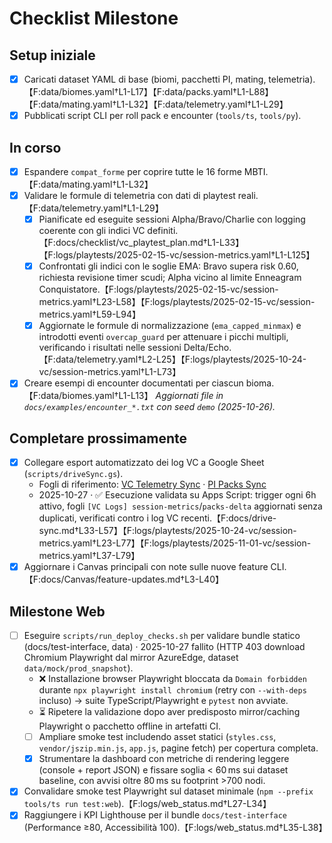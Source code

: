 # Checklist Milestone

## Setup iniziale
- [x] Caricati dataset YAML di base (biomi, pacchetti PI, mating, telemetria).【F:data/biomes.yaml†L1-L17】【F:data/packs.yaml†L1-L88】【F:data/mating.yaml†L1-L32】【F:data/telemetry.yaml†L1-L29】
- [x] Pubblicati script CLI per roll pack e encounter (`tools/ts`, `tools/py`).

## In corso
- [x] Espandere `compat_forme` per coprire tutte le 16 forme MBTI.【F:data/mating.yaml†L1-L32】
- [x] Validare le formule di telemetria con dati di playtest reali.【F:data/telemetry.yaml†L1-L29】
  - [x] Pianificate ed eseguite sessioni Alpha/Bravo/Charlie con logging coerente con gli indici VC definiti.【F:docs/checklist/vc_playtest_plan.md†L1-L33】【F:logs/playtests/2025-02-15-vc/session-metrics.yaml†L1-L125】
  - [x] Confrontati gli indici con le soglie EMA: Bravo supera risk 0.60, richiesta revisione timer scudi; Alpha vicino al limite Enneagram Conquistatore.【F:logs/playtests/2025-02-15-vc/session-metrics.yaml†L23-L58】【F:logs/playtests/2025-02-15-vc/session-metrics.yaml†L59-L94】
  - [x] Aggiornate le formule di normalizzazione (`ema_capped_minmax`) e introdotti eventi `overcap_guard` per attenuare i picchi multipli, verificando i risultati nelle sessioni Delta/Echo.【F:data/telemetry.yaml†L2-L25】【F:logs/playtests/2025-10-24-vc/session-metrics.yaml†L1-L73】
- [x] Creare esempi di encounter documentati per ciascun bioma.【F:data/biomes.yaml†L1-L13】 _Aggiornati file in `docs/examples/encounter_*.txt` con seed `demo` (2025-10-26)._ 

## Completare prossimamente
- [x] Collegare esport automatizzato dei log VC a Google Sheet (`scripts/driveSync.gs`).
  - Fogli di riferimento: [VC Telemetry Sync](https://docs.google.com/spreadsheets/d/1VCExampleTelemetrySync/edit) · [PI Packs Sync](https://docs.google.com/spreadsheets/d/1PIExamplePacksSync/edit)
  - 2025-10-27 · ✅ Esecuzione validata su Apps Script: trigger ogni 6h attivo, fogli `[VC Logs] session-metrics`/`packs-delta` aggiornati senza duplicati, verificati contro i log VC recenti.【F:docs/drive-sync.md†L33-L57】【F:logs/playtests/2025-10-24-vc/session-metrics.yaml†L23-L77】【F:logs/playtests/2025-11-01-vc/session-metrics.yaml†L37-L79】
- [x] Aggiornare i Canvas principali con note sulle nuove feature CLI.【F:docs/Canvas/feature-updates.md†L3-L40】

## Milestone Web
- [ ] Eseguire `scripts/run_deploy_checks.sh` per validare bundle statico (docs/test-interface, data) · 2025-10-27 fallito (HTTP 403 download Chromium Playwright dal mirror AzureEdge, dataset `data/mock/prod_snapshot`).
  - ❌ Installazione browser Playwright bloccata da `Domain forbidden` durante `npx playwright install chromium` (retry con `--with-deps` incluso) → suite TypeScript/Playwright e `pytest` non avviate.
  - ⏳ Ripetere la validazione dopo aver predisposto mirror/caching Playwright o pacchetto offline in artefatti CI.
  - [ ] Ampliare smoke test includendo asset statici (`styles.css`, `vendor/jszip.min.js`, `app.js`, pagine fetch) per copertura completa.
  - [x] Strumentare la dashboard con metriche di rendering leggere (console + report JSON) e fissare soglia < 60 ms sui dataset baseline, con avvisi oltre 80 ms su footprint >700 nodi.
- [x] Convalidare smoke test Playwright sul dataset minimale (`npm --prefix tools/ts run test:web`).【F:logs/web_status.md†L27-L34】
- [x] Raggiungere i KPI Lighthouse per il bundle `docs/test-interface` (Performance ≥80, Accessibilità 100).【F:logs/web_status.md†L35-L38】
